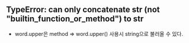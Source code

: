 ## TypeError: can only concatenate str (not "builtin_function_or_method") to str

- word.upper은 method => word.upper() 사용시 string으로 불러올 수 있다.